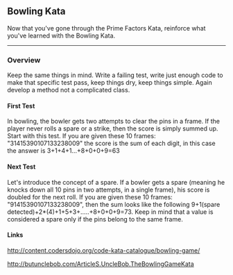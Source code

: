 ## Bowling Kata

Now that you've gone through the Prime Factors Kata, reinforce what you've learned with the Bowling Kata. 

***
### Overview
Keep the same things in mind. 
Write a failing test, write just enough code to make that specific test pass, keep things dry, keep things simple. Again develop a method not a complicated class.

#### First Test
In bowling, the bowler gets two attempts to clear the pins in a frame. If the player never rolls a spare or a strike, then the score is simply summed up.
Start with this test. If you are given these 10 frames: "31415390107133238009" the score is the sum of each digit, in this case the answer is 3+1+4+1...+8+0+0+9=63

#### Next Test
Let's introduce the concept of a spare. If a bowler gets a spare (meaning he knocks down all 10 pins in two attempts, in a single frame), his score is doubled for the next roll. If you are given these 10 frames: "91415390107133238009", then the sum looks like the following 9+1(spare detected)+2*(4)+1+5+3+.....+8+0+0+9=73. Keep in mind that a value is considered a spare only if the pins belong to the same frame.

#### Links
http://content.codersdojo.org/code-kata-catalogue/bowling-game/

http://butunclebob.com/ArticleS.UncleBob.TheBowlingGameKata